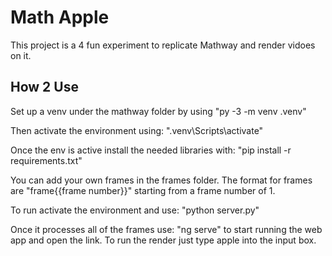 # Math Apple

This project is a 4 fun experiment to replicate Mathway and render vidoes on it.

## How 2 Use

Set up a venv under the mathway folder by using "py -3 -m venv .venv"

Then activate the environment using: ".venv\Scripts\activate"

Once the env is active install the needed libraries with: "pip install -r requirements.txt"

You can add your own frames in the frames folder. The format for frames are "frame{{frame number}}" starting from a frame number of 1.

To run activate the environment and use: "python server.py"

Once it processes all of the frames use: "ng serve" to start running the web app and open the link. To run the render just type apple into the input box.


